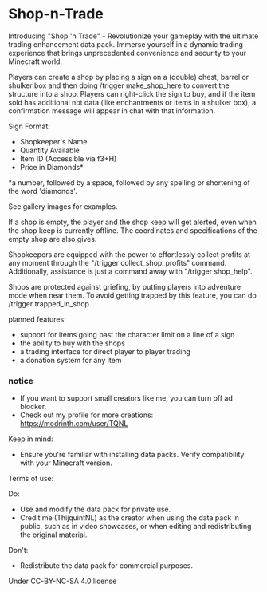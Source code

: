 # Shop-n-Trade
Introducing "Shop 'n Trade" - Revolutionize your gameplay with the ultimate trading enhancement data pack. Immerse yourself in a dynamic trading experience that brings unprecedented convenience and security to your Minecraft world.

Players can create a shop by placing a sign on a (double) chest, barrel or shulker box and then doing /trigger make_shop_here to convert the structure into a shop. Players can right-click the sign to buy, and if the item sold has additional nbt data (like enchantments or items in a shulker box), a confirmation message will appear in chat with that information.

Sign Format:
- Shopkeeper's Name
- Quantity Available
- Item ID (Accessible via f3+H)
- Price in Diamonds*

*a number, followed by a space, followed by any spelling or shortening of the word 'diamonds'.

See gallery images for examples.

If a shop is empty, the player and the shop keep will get alerted, even when the shop keep is currently offline. The coordinates and specifications of the empty shop are also gives.

Shopkeepers are equipped with the power to effortlessly collect profits at any moment through the "/trigger collect_shop_profits" command. Additionally, assistance is just a command away with "/trigger shop_help".

Shops are protected against griefing, by putting players into adventure mode when near them. To avoid getting trapped by this feature, you can do /trigger trapped_in_shop

planned features:
- support for items going past the character limit on a line of a sign
- the ability to buy with the shops
- a trading interface for direct player to player trading
- a donation system for any item

### notice
- If you want to support small creators like me, you can turn off ad blocker.
- Check out my profile for more creations: https://modrinth.com/user/TQNL

Keep in mind:
- Ensure you're familiar with installing data packs.
Verify compatibility with your Minecraft version.

Terms of use:

Do:
- Use and modify the data pack for private use.
- Credit me (ThijquintNL) as the creator when using the data pack in public, such as in video showcases, or when editing and redistributing the original material.

Don't:
- Redistribute the data pack for commercial purposes.


Under CC-BY-NC-SA 4.0 license
